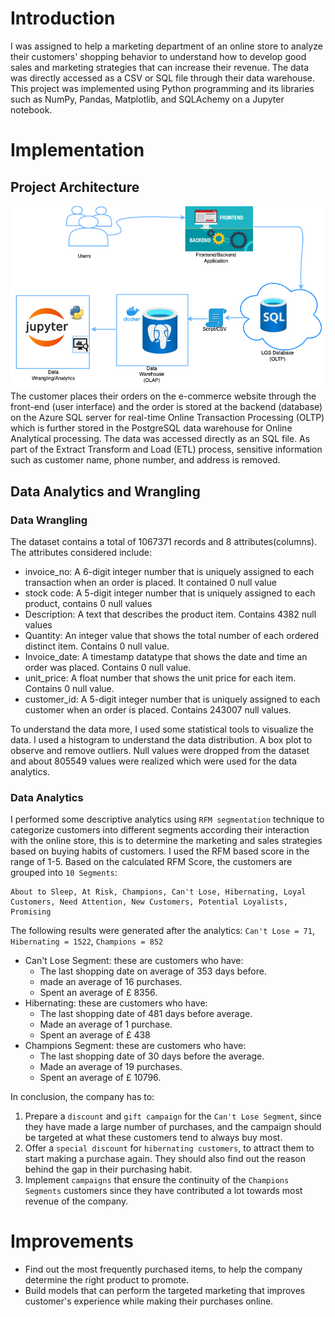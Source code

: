 # Introduction
I was assigned to help a marketing department of an online store to analyze their customers' shopping behavior to understand how to develop good sales and marketing strategies that can increase their revenue. The data was directly accessed as a CSV or SQL file through their data warehouse. This project was implemented using Python programming and its libraries such as NumPy, Pandas, Matplotlib, and SQLAchemy on a Jupyter notebook. 

# Implementation

## Project Architecture
![my image](./assets/analytics.png)
The customer places their orders on the e-commerce website through the front-end (user interface) and the order is stored at the backend (database) on the Azure SQL server for real-time Online Transaction Processing (OLTP) which is further stored in the  PostgreSQL data warehouse for Online Analytical processing. 
The data was accessed directly as an SQL file. As part of the Extract Transform and Load (ETL) process, sensitive information such as customer name, phone number, and address is removed. 
## Data Analytics and Wrangling
### Data Wrangling
The dataset contains a total of 1067371 records and 8 attributes(columns). The attributes considered include: 
- invoice_no: A 6-digit integer number that is uniquely assigned to each transaction when an order is placed. It contained 0 null value
- stock code: A 5-digit integer number that is uniquely assigned to each product, contains 0 null values
- Description: A text that describes the product item. Contains 4382 null values
- Quantity: An integer value that shows the total number of each ordered distinct item. Contains 0 null value. 
- Invoice_date: A timestamp datatype that shows the date and time an order was placed. Contains 0 null value.
- unit_price: A float number that shows the unit price for each item. Contains 0 null value.
- customer_id: A 5-digit integer number that is uniquely assigned to each customer when an order is placed. Contains 243007 null values.

To understand the data more, I used some statistical tools to visualize the data. I used a histogram to understand the data distribution. A box plot to observe and remove outliers. Null values were dropped from the dataset and about 805549 values were realized which were used for the data analytics. 

### Data Analytics
I performed some descriptive analytics using `RFM segmentation` technique to categorize customers into different segments according their interaction with the online store, this is to determine the marketing and sales strategies based on buying habits of customers. I used the RFM based score in the range of 1-5.  Based on the calculated RFM Score, the customers are grouped into `10 Segments`:

``` 
About to Sleep, At Risk, Champions, Can't Lose, Hibernating, Loyal Customers, Need Attention, New Customers, Potential Loyalists, Promising
```
The following results were generated after the analytics:
 `Can't Lose = 71`, `Hibernating = 1522`, `Champions = 852`
- Can't Lose Segment: these are customers who have: 
    * The last shopping date on average of 353 days before.
    *  made an average of 16 purchases.
    *  Spent an average of £ 8356.
- Hibernating:  these are customers who have: 
    - The last shopping date of 481 days before average.
    - Made an average of 1 purchase.
    - Spent an average of £ 438
- Champions Segment:  these are customers who have: 
    - The last shopping date of 30 days before the average.
    - Made an average of 19 purchases.
    - Spent an average of £ 10796.

 In conclusion, the company has to: 
1. Prepare a `discount` and `gift campaign` for the `Can't Lose Segment`, since they have made a large number of purchases, and the campaign should be targeted at what these customers tend to always buy most.
2. Offer a `special discount` for `hibernating customers`, to attract them to start making a purchase again. They should also find out the reason behind the gap in their purchasing habit. 
3. Implement `campaigns` that ensure the continuity of the `Champions Segments` customers since they have contributed a lot towards most revenue of the company.

# Improvements
- Find out the most frequently purchased items, to help the company determine the right product to promote.
- Build models that can perform the targeted marketing that improves customer's experience while making their purchases online.
